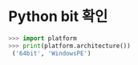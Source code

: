 # Python bit 확인

```python
>>> import platform
>>> print(platform.architecture())
 ('64bit', 'WindowsPE')
```

